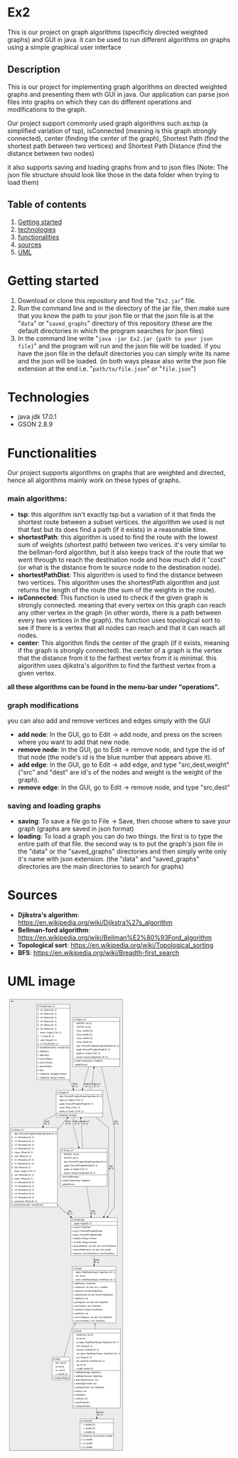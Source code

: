 # Ex2

This is our project on graph algorithms (specificly directed weighted graphs) and GUI in java. it can be used to run
different algorithms on graphs using a simple graphical user interface

## Description

This is our project for implementing graph algorithms on directed weighted graphs and presenting them wth GUI in java.
Our application can parse json files into graphs on which they can do different operations and modifications to the
graph.

Our project support commonly used graph algorithms such as:tsp (a simplified variation of tsp), isConnected
(meaning is this graph strongly connected), center (finding the center of the graph), Shortest Path (find the shortest
path between two vertices) and Shortest Path Distance
(find the distance between two nodes)

it also supports saving and loading graphs from and to json files
(Note: The json file structure should look like those in the data folder when trying to load them)

## Table of contents

1. [Getting started](#Getting-started)
2. [technologies](#Technologies)
3. [functionalities](#Functionalities)
4. [sources](#Sources)
5. [UML](#UML-image)

# Getting started

1. Download or clone this repository and find the "`Ex2.jar`" file.
2. Run the command line and in the directory of the jar file, then make sure that you know the path to your json file or
   that the json file is at the "`data`" or "`saved_graphs`" directory of this repository
   (these are the default directories in which the program searches for json files)
3. In the command line write "`java -jar Ex2.jar {path to your json file}`" and the program will run and the json file
   will be loaded. if you have the json file in the default directories you can simply write its name and the json will
   be loaded. (in both ways please also write the json file extension at the end i.e. "`path/to/file.json`"
   or "`file.json`")

# Technologies

* java jdk 17.0.1
* GSON 2.8.9

# Functionalities

Our project supports algorithms on graphs that are weighted and directed, hence all algorithms mainly work on these
types of graphs.

### main algorithms:

* **tsp**: this algorithm isn't exactly tsp but a variation of it that finds the shortest route between a subset
  vertices. the algorithm we used is not that fast but its does find a path (if it exists) in a reasonable time.
* **shortestPath**: this algorithm is used to find the route with the lowest sum of weights (shortest path) between two
  verices. it's very similar to the bellman-ford algorithm, but it also keeps track of the route that we went through to
  reach the destination node and how much did it "cost" (or what is the distance from te source node to the destination
  node).
* **shortestPathDist**: This algorithm is used to find the distance between two vertices. This algorithm uses the
  shortestPath algorithm and just returns the length of the route (the sum of the weights in the route).
* **isConnected**: This function is used to check if the given graph is strongly connected. meaning that every vertex on
  this graph can reach any other vertex in the graph (in other words, there is a path between every two vertices in the
  graph). ths function uses topological sort to see if there is a vertex that all nodes can reach and that it can reach
  all nodes.
* **center**: This algorithm finds the center of the graph (if it exists, meaning if the graph is strongly connected).
  the center of a graph is the vertex that the distance from it to the farthest vertex from it is minimal. this
  algorithm uses djikstra's algorithm to find the farthest vertex from a given vertex.

**all these algorithms can be found in the menu-bar under "operations".**

### graph modifications

you can also add and remove vertices and edges simply with the GUI

* **add node**: In the GUI, go to Edit -> add node, and press on the screen where you want to add that new node.
* **remove node**: In the GUI, go to Edit -> remove node, and type the id of that node (the node's id is the blue number
  that appears above it).
* **add edge**: In the GUI, go to Edit -> add edge, and type "src,dest,weight" ("src" and "dest" are id's of the nodes
  and weight is the weight of the graph).
* **remove edge**: In the GUI, go to Edit -> remove node, and type "src,dest"

### saving and loading graphs

* **saving**: To save a file go to File -> Save, then choose where to save your graph (graphs are saved in json format)
* **loading**: To load a graph you can do two things. the first is to type the entire path of that file. the second way
  is to put the graph's json file in the "data" or the "saved_graphs" directories and then simply write only it's name
  with json extension.
  (the "data" and "saved_graphs" directories are the main directories to search for graphs)

# Sources
* **Djikstra's algorithm**: https://en.wikipedia.org/wiki/Dijkstra%27s_algorithm
* **Bellman-ford algorithm**: https://en.wikipedia.org/wiki/Bellman%E2%80%93Ford_algorithm
* **Topological sort**: https://en.wikipedia.org/wiki/Topological_sorting
* **BFS**: https://en.wikipedia.org/wiki/Breadth-first_search

# UML image

![](hugeUML.png)






